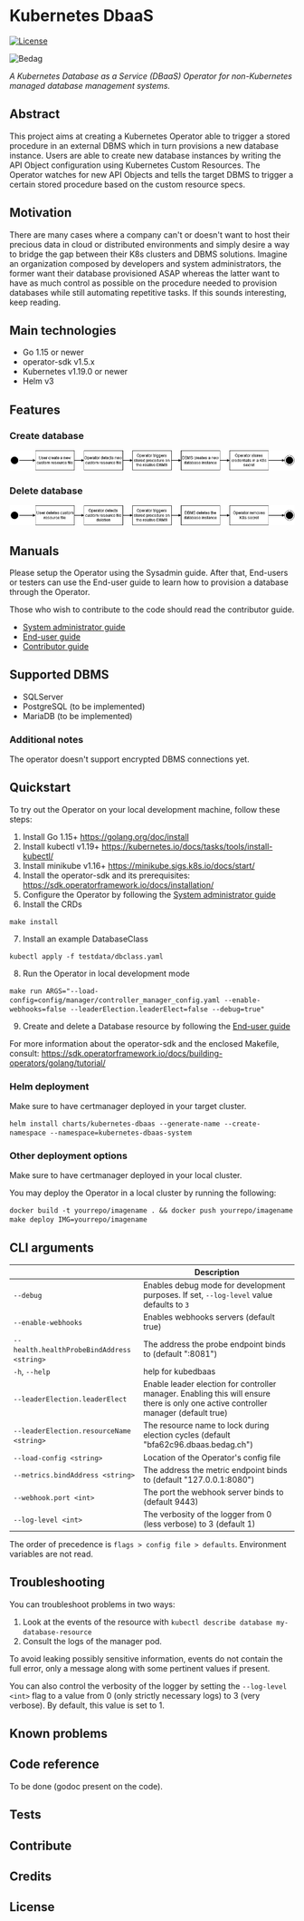 # Kubernetes DbaaS
[![License](https://img.shields.io/badge/License-Apache%202.0-blue.svg)](https://opensource.org/licenses/Apache-2.0)

![Bedag](https://www.bedag.ch/wGlobal/wGlobal/layout/images/logo.svg)

*A Kubernetes Database as a Service (DBaaS) Operator for non-Kubernetes managed database management systems.*

## Abstract

This project aims at creating a Kubernetes Operator able to trigger a stored procedure in an external DBMS which in turn provisions a new database instance.
Users are able to create new database instances by writing the API Object configuration using Kubernetes Custom Resources.
The Operator watches for new API Objects and tells the target DBMS to trigger a certain stored procedure based on the custom resource specs.

## Motivation

There are many cases where a company can't or doesn't want to host their precious data in cloud or distributed environments and simply desire a way to bridge the gap between their K8s clusters and DBMS solutions. Imagine an organization composed by developers and system administrators, the former want their database provisioned ASAP whereas the latter want to have as much control as possible on the procedure needed to provision databases while still automating repetitive tasks. If this sounds interesting, keep reading.

## Main technologies

- Go 1.15 or newer
- operator-sdk v1.5.x 
- Kubernetes v1.19.0 or newer
- Helm v3

## Features

### Create database 

![k8s_dbaas_bedag_create](docs/resources/k8s_dbaas_bedag_create.png)

### Delete database

![k8s_dbaas_bedag_delete](docs/resources/k8s_dbaas_bedag_delete.png)

## Manuals

Please setup the Operator using the Sysadmin guide. After that, End-users or testers can use the End-user guide to learn how to provision a database through the Operator. 

Those who wish to contribute to the code should read the contributor guide.

- [System administrator guide](docs/sysadmin_guide.md)
- [End-user guide](docs/enduser_guide.md)
- [Contributor guide](docs/contributor_guide.md)

## Supported DBMS

- SQLServer
- PostgreSQL (to be implemented)
- MariaDB (to be implemented)

### Additional notes

The operator doesn't support encrypted DBMS connections yet.

## Quickstart

To try out the Operator on your local development machine, follow these steps:

1. Install Go 1.15+ https://golang.org/doc/install
2. Install kubectl v1.19+ https://kubernetes.io/docs/tasks/tools/install-kubectl/
3. Install minikube v1.16+ https://minikube.sigs.k8s.io/docs/start/
4. Install the operator-sdk and its prerequisites: https://sdk.operatorframework.io/docs/installation/
5. Configure the Operator by following the [System administrator guide](docs/sysadmin_guide.md)
6. Install the CRDs
   
```
make install
```

7. Install an example DatabaseClass

```
kubectl apply -f testdata/dbclass.yaml
```

8. Run the Operator in local development mode 
   
```
make run ARGS="--load-config=config/manager/controller_manager_config.yaml --enable-webhooks=false --leaderElection.leaderElect=false --debug=true"
```

9. Create and delete a Database resource by following the [End-user guide](docs/enduser_guide.md)

For more information about the operator-sdk and the enclosed Makefile, consult: https://sdk.operatorframework.io/docs/building-operators/golang/tutorial/

### Helm deployment
Make sure to have certmanager deployed in your target cluster.
```
helm install charts/kubernetes-dbaas --generate-name --create-namespace --namespace=kubernetes-dbaas-system
```

### Other deployment options
Make sure to have certmanager deployed in your local cluster.

You may deploy the Operator in a local cluster by running the following:

```
docker build -t yourrepo/imagename . && docker push yourrepo/imagename
make deploy IMG=yourrepo/imagename
```


## CLI arguments
|                                          	    | Description                                                                                                                          	|
|---------------------------------------------- |--------------------------------------------------------------------------------------------------------------------------------------	|
| `--debug`                                  	| Enables debug mode for development purposes. If set, `--log-level` value defaults to `3`                                                                                          	|
| `--enable-webhooks`                        	| Enables webhooks servers (default true)                                                                                               	|
| `--health.healthProbeBindAddress <string>` 	| The address the probe endpoint binds to (default ":8081")                                                                            	|
| `-h`, `--help`                               	| help for kubedbaas                                                                                                                   	|
| `--leaderElection.leaderElect`             	| Enable leader election for controller manager. Enabling this will ensure there is only one active controller manager  (default true) 	|
| `--leaderElection.resourceName <string>`   	| The resource name to lock during election cycles (default "bfa62c96.dbaas.bedag.ch")                                                 	|
| `--load-config <string>`                   	| Location of the Operator's config file                                                                                               	|
| `--metrics.bindAddress <string>`           	| The address the metric endpoint binds to (default "127.0.0.1:8080")                                                                  	|
| `--webhook.port <int>`                       	| The port the webhook server binds to (default 9443)                                                                                  	|
| `--log-level <int>`                       	| The verbosity of the logger from 0 (less verbose) to 3 (default 1)                                                                                  	|

The order of precedence is `flags > config file > defaults`. Environment variables are not read.

## Troubleshooting
You can troubleshoot problems in two ways:
1. Look at the events of the resource with `kubectl describe database my-database-resource `
2. Consult the logs of the manager pod.

To avoid leaking possibly sensitive information, events do not contain the full error, only a message along with some
pertinent values if present.

You can also control the verbosity of the logger by setting the `--log-level <int>` flag to a value from 0 (only strictly
necessary logs) to 3 (very verbose). By default, this value is set to 1.

## Known problems

## Code reference

To be done (godoc present on the code).

## Tests

## Contribute

## Credits

## License

